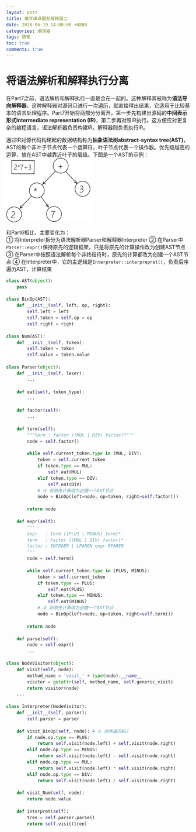 ```yaml
---
layout: post
title: 编写编译器和解释器二
date: 2018-06-19 14:00:00 +0800
categories: 编译器
tags: 随笔
toc: true
comments: true
---
```


<!-- more -->
# 将语法解析和解释执行分离
在Part7之前，语法解析和解释执行一直是合在一起的。这种解释其被称为**语法导向解释器**，这种解释器对源码只进行一次遍历，就直接得出结果，它适用于比较基本的语言处理程序。Part7开始将两部分分离开，第一步先构建出源码的**中间表示形式Intermediate representation (IR)**，第二步再对照IR执行。这方便应对更复杂的编程语言，语法解析器负责构建IR，解释器则负责执行IR。

通过IR对源代码构建起的数据结构称为**抽象语法树abstract-syntax tree(AST)**，AST的每个非叶子节点代表一个运算符，叶子节点代表一个操作数。优先级越高的运算，放在AST中越靠近叶子的层级。下图是一个AST的示例：
![](0619BuildASimpleInterpreter2/img01.png)

和Part6相比，主要变化为：  
① 将Interpreter拆分为语法解析器Parser和解释器Interpreter
② 在Parser中`Parser::expr()`保持原先的逻辑框架，只是将原先的计算操作改为创建AST节点
③ 在Parser中按照语法解析每个非终结符时，原先的计算都改为创建一个AST节点
④ 在Interpreter中，它的主逻辑是`Interpreter::interprepret()`，负责后序遍历AST，计算结果

``` python
class AST(object):
    pass

class BinOp(AST):
    def __init__(self, left, op, right):
        self.left = left
        self.token = self.op = op
        self.right = right

class Num(AST):
    def __init__(self, token):
        self.token = token
        self.value = token.value

class Parser(object):
    def __init__(self, lexer):
        ...

    def eat(self, token_type):
        ...

    def factor(self):
        ...

    def term(self):
        """term : factor ((MUL | DIV) factor)*"""
        node = self.factor()

        while self.current_token.type in (MUL, DIV):
            token = self.current_token
            if token.type == MUL:
                self.eat(MUL)
            elif token.type == DIV:
                self.eat(DIV)
            # ③ 将原先计算改为创建一个AST节点
            node = BinOp(left=node, op=token, right=self.factor())

        return node

    def expr(self):
        """
        expr   : term ((PLUS | MINUS) term)*
        term   : factor ((MUL | DIV) factor)*
        factor : INTEGER | LPAREN expr RPAREN
        """
        node = self.term()

        while self.current_token.type in (PLUS, MINUS):
            token = self.current_token
            if token.type == PLUS:
                self.eat(PLUS)
            elif token.type == MINUS:
                self.eat(MINUS)
            # ③ 将原先计算改为创建一个AST节点
            node = BinOp(left=node, op=token, right=self.term())

        return node

    def parse(self):
        node = self.expr()
        ...

class NodeVisitor(object):
    def visit(self, node):
        method_name = 'visit_' + type(node).__name__
        visitor = getattr(self, method_name, self.generic_visit)
        return visitor(node)
    ...

class Interpreter(NodeVisitor):
    def __init__(self, parser):
        self.parser = parser

    def visit_BinOp(self, node): # ④ 后序遍历AST
        if node.op.type == PLUS:
            return self.visit(node.left) + self.visit(node.right)
        elif node.op.type == MINUS:
            return self.visit(node.left) - self.visit(node.right)
        elif node.op.type == MUL:
            return self.visit(node.left) * self.visit(node.right)
        elif node.op.type == DIV:
            return self.visit(node.left) / self.visit(node.right)

    def visit_Num(self, node):
        return node.value

    def interpret(self):
        tree = self.parser.parse()
        return self.visit(tree)
```
